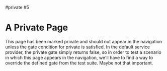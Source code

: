 #private #5
# A Private Page

This page has been marked private and should not appear in the navigation unless the gate condition for private is satisfied. In the default service provider, the private gate simply returns false, so in order to test a scenario in which this page appears in the navigation, we'll have to find a way to override the defined gate from the test suite. Maybe not that important.